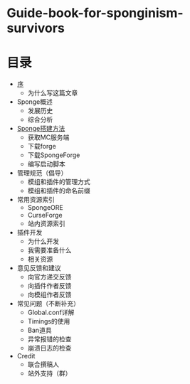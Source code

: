 # Guide-book-for-sponginism-survivors
# 目录
* [序](/生存手册/序.md)
  * 为什么写这篇文章
* Sponge概述
  * 发展历史
  * 综合分析
* [Sponge搭建方法](/生存手册/Sponge的搭建方法.md)
  * 获取MC服务端
  * 下载forge
  * 下载SpongeForge
  * 编写启动脚本
* 管理规范（倡导）
  * 模组和插件的管理方式
  * 模组和插件的命名前缀
* 常用资源索引
  * SpongeORE
  * CurseForge
  * 站内资源索引
* 插件开发
  * 为什么开发
  * 我需要准备什么
  * 相关资源
* 意见反馈和建议
  * 向官方递交反馈
  * 向插件作者反馈
  * 向模组作者反馈
* 常见问题（不断补充）
  * Global.conf详解
  * Timings的使用
  * Ban道具
  * 异常报错的检查
  * 崩溃日志的检查
* Credit
  * 联合撰稿人
  * 站外支持（群）

